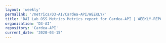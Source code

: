 ```yaml
---
layout: 'weekly'
permalink: '/metrics/D3-AI/Cardea-API/WEEKLY/'
title: 'DAI Lab OSS Metrics Metrics report for Cardea-API | WEEKLY-REPORT-2020-03-15'
organization: 'D3-AI'
repository: 'Cardea-API'
current_date: '2020-03-15'
---
```

